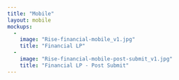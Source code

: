 ```yaml
---
title: "Mobile"
layout: mobile
mockups:
  -
    image: "Rise-financial-mobile_v1.jpg"
    title: "Financial LP"
  -
    image: "Rise-financial-mobile-post-submit_v1.jpg"
    title: "Financial LP - Post Submit"
---
```

